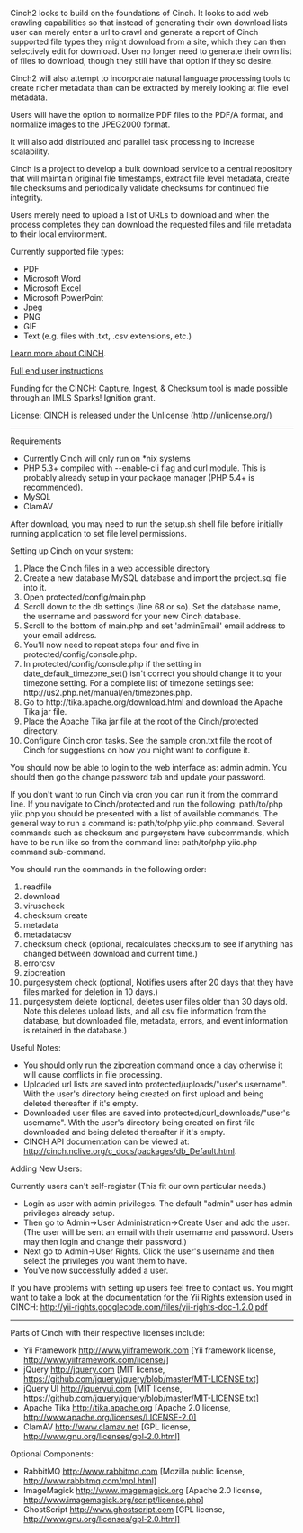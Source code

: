 Cinch2 looks to build on the foundations of Cinch. It looks to add web crawling capabilities so that instead of generating their own 
download lists user can merely enter a url to crawl and generate a report of Cinch supported file types they might download from a site, 
which they can then selectively edit for download. User no longer need to generate their own list of files to download, though they still have that option if they so desire.

Cinch2 will also attempt to incorporate natural language processing tools to create richer metadata than can be extracted by merely looking at file level metadata.

Users will have the option to normalize PDF files to the PDF/A format, and normalize images to the JPEG2000 format.

It will also add distributed and parallel task processing to increase scalability.

Cinch is a project to develop a bulk download service to a central repository 
that will maintain original file timestamps, extract file level metadata, 
create file checksums and periodically validate checksums for continued file integrity. 

Users merely need to upload a list of URLs to download and 
when the process completes they can download the requested files and file metadata 
to their local environment.

Currently supported file types:
 
 * PDF
 * Microsoft Word
 * Microsoft Excel
 * Microsoft PowerPoint
 * Jpeg
 * PNG
 * GIF
 * Text (e.g. files with .txt, .csv extensions, etc.)

<a href="http://digitalpreservation.ncdcr.gov/cinch/" target="_blank">Learn more about CINCH</a>.

<a href="http://cinch.nclive.org/Cinch/CINCHdocumentation.pdf">Full end user instructions</a>

Funding for the CINCH: Capture, Ingest, & Checksum tool is made possible through 
an IMLS Sparks! Ignition grant.

License:  CINCH is released under the Unlicense (http://unlicense.org/)

-------------------------
Requirements

* Currently Cinch will only run on *nix systems
* PHP 5.3+ compiled with --enable-cli flag and curl module.  This is probably already setup in your package manager (PHP 5.4+ is recommended).
* MySQL
* ClamAV

After download, you may need to run the setup.sh shell file before initially running application to set file level permissions.

Setting up Cinch on your system:

<ol>
<li>Place the Cinch files in a web accessible directory</li>
<li>Create a new database MySQL database and import the project.sql file into it.</li>
<li>Open protected/config/main.php</li>
<li>Scroll down to the db settings (line 68 or so). Set the database name, the username and password for your new Cinch database.</li>
<li>Scroll to the bottom of main.php and set 'adminEmail' email address to your email address.
<li>You'll now need to repeat steps four and five in protected/config/console.php.</li>
<li>In protected/config/console.php if the setting in date_default_timezone_set() isn't correct you should change it to your timezone setting.  For a complete list of timezone settings see: http://us2.php.net/manual/en/timezones.php.</li>
<li>Go to http://tika.apache.org/download.html and download the Apache Tika jar file.</li>
<li>Place the Apache Tika jar file at the root of the Cinch/protected directory.</li>
<li>Configure Cinch cron tasks.  See the sample cron.txt file the root of Cinch for suggestions on how you might want to configure it.
</ol>
You should now be able to login to the web interface as: admin admin.
You should then go the change password tab and update your password.

If you don't want to run Cinch via cron you can run it from the command line.  If you navigate to Cinch/protected and run the following: path/to/php yiic.php you should be presented with a list of available commands.  The general way to run a command is: path/to/php yiic.php command.
Several commands such as checksum and purgeystem have subcommands, which have to be run like so from the command line: path/to/php yiic.php command sub-command.

You should run the commands in the following order:
<ol>
<li>readfile</li>
<li>download</li>
<li>viruscheck</li>
<li>checksum create</li>
<li>metadata</li>
<li>metadatacsv</li>
<li>checksum check (optional, recalculates checksum to see if anything has changed between download and current time.)</li>
<li>errorcsv</li>
<li>zipcreation</li>
<li>purgesystem check (optional, Notifies users after 20 days that they have files marked for deletion in 10 days.)</li>
<li>purgesystem delete (optional, deletes user files older than 30 days old.  Note this deletes upload lists, and all csv file information from the database, but downloaded file, metadata, errors, and event information is retained in the database.)</li>
</ol>

Useful Notes:  

* You should only run the zipcreation command once a day otherwise it will cause conflicts in file processing.
* Uploaded url lists are saved into protected/uploads/"user's username". With the user's directory being created on first upload and being deleted thereafter if it's empty.
* Downloaded user files are saved  into protected/curl_downloads/"user's username". With the user's directory being created on first file downloaded and being deleted thereafter if it's empty.
* CINCH API documentation can be viewed at: http://cinch.nclive.org/c_docs/packages/db_Default.html.

Adding New Users:

Currently users can't self-register (This fit our own particular needs.)

* Login as user with admin privileges.  The default "admin" user has admin privileges already setup.
* Then go to Admin->User Administration->Create User and add the user. (The user will be sent an email with their username and password.  Users may then login and change their password.)
* Next go to Admin->User Rights.  Click the user's username and then select the privileges you want them to have.
* You've now successfully added a user.

If you have problems with setting up users feel free to contact us.  You might want to take a look at the documentation for the Yii Rights extension used in CINCH: http://yii-rights.googlecode.com/files/yii-rights-doc-1.2.0.pdf

-------------------------

Parts of Cinch with their respective licenses include:

- Yii Framework <http://www.yiiframework.com> [Yii framework license, http://www.yiiframework.com/license/]
- jQuery <http://jquery.com> [MIT license, https://github.com/jquery/jquery/blob/master/MIT-LICENSE.txt]
- jQuery UI <http://jqueryui.com> [MIT license, https://github.com/jquery/jquery/blob/master/MIT-LICENSE.txt]
- Apache Tika <http://tika.apache.org> [Apache 2.0 license, http://www.apache.org/licenses/LICENSE-2.0]
- ClamAV <http://www.clamav.net> [GPL license, http://www.gnu.org/licenses/gpl-2.0.html]

Optional Components:

- RabbitMQ <http://www.rabbitmq.com>  [Mozilla public license, http://www.rabbitmq.com/mpl.html]
- ImageMagick <http://www.imagemagick.org> [Apache 2.0 license, http://www.imagemagick.org/script/license.php]
- GhostScript <http://www.ghostscript.com> [GPL license, http://www.gnu.org/licenses/gpl-2.0.html]